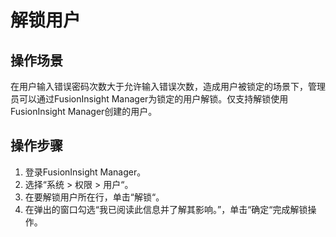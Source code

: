 # 解锁用户<a name="admin_guide_000141"></a>

## 操作场景<a name="zh-cn_topic_0263899246_section8680100"></a>

在用户输入错误密码次数大于允许输入错误次数，造成用户被锁定的场景下，管理员可以通过FusionInsight Manager为锁定的用户解锁。仅支持解锁使用FusionInsight Manager创建的用户。

## 操作步骤<a name="zh-cn_topic_0263899246_section4647150102919"></a>

1.  登录FusionInsight Manager。
2.  选择“系统  \>   权限  \>   用户“。
3.  在要解锁用户所在行，单击“解锁“。
4.  在弹出的窗口勾选“我已阅读此信息并了解其影响。”，单击“确定“完成解锁操作。

